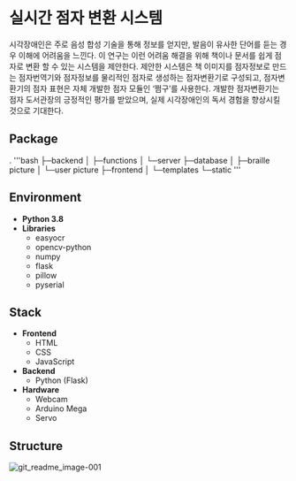 # 실시간 점자 변환 시스템
시각장애인은 주로 음성 합성 기술을 통해 정보를 얻지만, 발음이 유사한 단어를 듣는 경우 이해에 어려움을 느낀다. 이 연구는 이런 어려움 해결을 위해 책이나 문서를 쉽게 점자로 변환 할 수 있는 시스템을 제안한다. 제안한 시스템은 책 이미지를 점자정보로 만드는 점자번역기와 점자정보를 물리적인 점자로 생성하는 점자변환기로 구성되고, 점자변환기의 점자 표현은 자체 개발한 점자 모듈인 ‘쩜구’를 사용한다. 개발한 점자변환기는 점자 도서관장의 긍정적인 평가를 받았으며, 실제 시각장애인의 독서 경험을 향상시킬 것으로 기대한다.

## Package
.
'''bash
├─backend
│  ├─functions
│  └─server
├─database
│  ├─braille picture
│  └─user picture
├─frontend
│  └─templates
└─static
'''
    
## Environment
- **Python 3.8**
- **Libraries**
    - easyocr
    - opencv-python
    - numpy
    - flask
    - pillow
    - pyserial
      
## Stack
- **Frontend**
    - HTML
    - CSS
    - JavaScript
- **Backend**
    - Python (Flask)
- **Hardware**
    - Webcam
    - Arduino Mega
    - Servo

## Structure
![git_readme_image-001](https://github.com/user-attachments/assets/161b5fee-1b16-4bc1-9719-64adee64a5a5)
